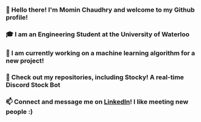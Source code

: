 ### 👋 Hello there! I'm Momin Chaudhry and welcome to my Github profile!
### 🎓 I am an Engineering Student at the University of Waterloo
### 🔭 I am currently working on a machine learning algorithm for a new project!
### 👀 Check out my repositories, including Stocky! A real-time Discord Stock Bot
### 📫 Connect and message me on [LinkedIn](https://www.linkedin.com/in/momin-chaudhry/)! I like meeting new people :)



<!--
**Momin-C/Momin-C** is a ✨ _special_ ✨ repository because its `README.md` (this file) appears on your GitHub profile.

Here are some ideas to get you started:

- 🔭 I’m currently working on ...
- 🌱 I’m currently learning ...
- 👯 I’m looking to collaborate on ...
- 🤔 I’m looking for help with ...
- 💬 Ask me about ...
- 📫 How to reach me: ...
- 😄 Pronouns: ...
- ⚡ Fun fact: ...
-->
